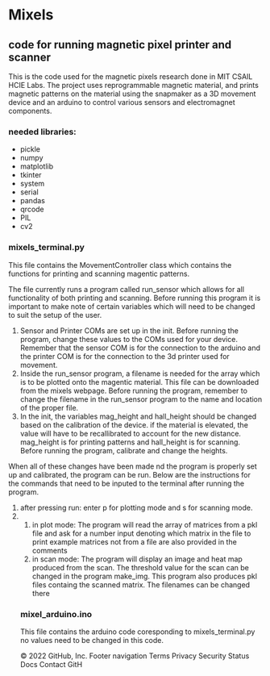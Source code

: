 # Mixels
<h2>code for running magnetic pixel printer and scanner</h2>
<p> This is the code used for the magnetic pixels research done in MIT CSAIL HCIE Labs. The project uses reprogrammable magnetic material, and prints magnetic patterns on the material using the snapmaker as a 3D movement device and an arduino to control various sensors and electromagnet components.</p>

<h3>needed libraries:</h3>
<ul>
  <li>pickle</li>
  <li>numpy</li>
  <li>matplotlib</li>
  <li>tkinter</li>
  <li>system</li>
  <li>serial</li>
  <li>pandas</li>
  <li>qrcode</li>
  <li>PIL</li>
  <li>cv2</li>
</ul>

<h3>mixels_terminal.py</h3>

<p>This file contains the MovementController class which contains the functions for printing and scanning magentic patterns.</p>

The file currently runs a program called run_sensor which allows for all functionality of both printing and scanning. Before running this program it is important to make note of certain variables which will need to be changed to suit the setup of the user.
<ol>
<li>Sensor and Printer COMs are set up in the init. Before running the program, change these values to the COMs used for your device. Remember that the sensor COM is for the connection to the arduino and the printer COM is for the connection to the 3d printer used for movement.</li>

<li>Inside the run_sensor program, a filename is needed for the array which is to be plotted onto the magentic material. This file can be downloaded from the mixels webpage. Before running the program, remember to change the filename in the run_sensor program to the name and location of the proper file.</li>
  
<li> In the init, the variables mag_height and hall_height should be changed based on the calibration of the device. if the material is elevated, the value will have to be recallibrated to account for the new distance. mag_height is for printing patterns and hall_height is for scanning. Before running the program, calibrate and change the heights.</li>
</ol>

When all of these changes have been made nd the program is properly set up and calibrated, the program can be run. Below are the instructions for the commands that need to be inputed to the terminal after running the program.
<ol>
  <li> after pressing run: enter p for plotting mode and s for scanning mode.</li>
  <li>
    <ol>
      <li>in plot mode: The program will read the array of matrices from a pkl file and ask for a number input denoting which matrix in the file to print
      example matrices not from a file are also provided in the comments</li>
      <li>in scan mode: The program will display an image and heat map produced from the scan. The threshold value for the scan can be changed in the program make_img. This program also produces pkl files containg the scanned matrix. The filenames can be changed there </li>
    </ol>

  </li>


<h3>mixel_arduino.ino</h3>

This file contains the arduino code coresponding to mixels_terminal.py no values need to be changed in this code.

© 2022 GitHub, Inc.
Footer navigation
Terms
Privacy
Security
Status
Docs
Contact GitH
